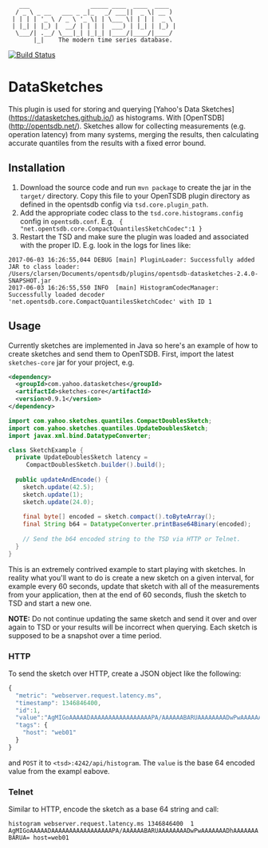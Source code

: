        ___                 _____ ____  ____  ____
      / _ \ _ __   ___ _ _|_   _/ ___||  _ \| __ )
     | | | | '_ \ / _ \ '_ \| | \___ \| | | |  _ \
     | |_| | |_) |  __/ | | | |  ___) | |_| | |_) |
      \___/| .__/ \___|_| |_|_| |____/|____/|____/
           |_|    The modern time series database.

[![Build Status](https://travis-ci.org/OpenTSDB/opentsdb-datasketches.svg?branch=master)](https://travis-ci.org/OpenTSDB/opentsdb-datasketches) 

# DataSketches

This plugin is used for storing and querying [Yahoo's Data Sketches] (https://datasketches.github.io/) as histograms. With [OpenTSDB] (http://opentsdb.net/). Sketches allow for collecting measurements (e.g. operation latency) from many systems, merging the results, then calculating accurate quantiles from the results with a fixed error bound. 

## Installation

1. Download the source code and run ``mvn package`` to create the jar in the ``target/`` directory. Copy this file to your OpenTSDB plugin directory as defined in the opentsdb config via ``tsd.core.plugin_path``.
1. Add the appropriate codec class to the ``tsd.core.histograms.config`` config in ``opentsdb.conf``. E.g. ``
{
  "net.opentsdb.core.CompactQuantilesSketchCodec":1
}``
1. Restart the TSD and make sure the plugin was loaded and associated with the proper ID. E.g. look in the logs for lines like:

```
2017-06-03 16:26:55,044 DEBUG [main] PluginLoader: Successfully added JAR to class loader: /Users/clarsen/Documents/opentsdb/plugins/opentsdb-datasketches-2.4.0-SNAPSHOT.jar
2017-06-03 16:26:55,550 INFO  [main] HistogramCodecManager: Successfully loaded decoder 'net.opentsdb.core.CompactQuantilesSketchCodec' with ID 1

```

## Usage
Currently sketches are implemented in Java so here's an example of how to create sketches and send them to OpenTSDB. First, import the latest ``sketches-core`` jar for your project, e.g.

```xml
<dependency>
  <groupId>com.yahoo.datasketches</groupId>
  <artifactId>sketches-core</artifactId>
  <version>0.9.1</version>
</dependency>
```

```java
import com.yahoo.sketches.quantiles.CompactDoublesSketch;
import com.yahoo.sketches.quantiles.UpdateDoublesSketch;
import javax.xml.bind.DatatypeConverter;

class SketchExample {
  private UpdateDoublesSketch latency =
     CompactDoublesSketch.builder().build();
  
  public updateAndEncode() {
    sketch.update(42.5);
    sketch.update(1);
    sketch.update(24.0);
  
    final byte[] encoded = sketch.compact().toByteArray();
    final String b64 = DatatypeConverter.printBase64Binary(encoded);
    
    // Send the b64 encoded string to the TSD via HTTP or Telnet.
  }
}
```

This is an extremely contrived example to start playing with sketches. In reality what you'll want to do is create a new sketch on a given interval, for example every 60 seconds, update that sketch with all of the measurements from your application, then at the end of 60 seconds, flush the sketch to TSD and start a new one. 

**NOTE:** Do not continue updating the same sketch and send it over and over again to TSD or your results will be incorrect when querying. Each sketch is supposed to be a snapshot over a time period.

### HTTP

To send the sketch over HTTP, create a JSON object like the following:

```javascript
{
  "metric": "webserver.request.latency.ms",
  "timestamp": 1346846400,
  "id":1,
  "value":"AgMIGoAAAAADAAAAAAAAAAAAAAAAAPA/AAAAAABARUAAAAAAAADwPwAAAAAAADhAAAAAAABARUA=",
  "tags": {
    "host": "web01"
  }
}
```

and ``POST`` it to ``<tsd>:4242/api/histogram``. The ``value`` is the base 64 encoded value from the exampl eabove.

### Telnet

Similar to HTTP, encode the sketch as a base 64 string and call:

``histogram webserver.request.latency.ms 1346846400  1 AgMIGoAAAAADAAAAAAAAAAAAAAAAAPA/AAAAAABARUAAAAAAAADwPwAAAAAAADhAAAAAAABARUA= host=web01``